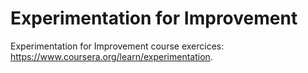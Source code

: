 # Experimentation for Improvement
Experimentation for Improvement course exercices: https://www.coursera.org/learn/experimentation. 
